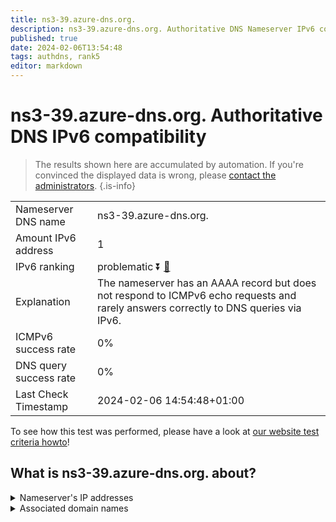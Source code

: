```yaml
---
title: ns3-39.azure-dns.org.
description: ns3-39.azure-dns.org. Authoritative DNS Nameserver IPv6 compatibility
published: true
date: 2024-02-06T13:54:48
tags: authdns, rank5
editor: markdown
---
```


# ns3-39.azure-dns.org. Authoritative DNS IPv6 compatibility

> The results shown here are accumulated by automation. If you're convinced the displayed data is wrong, please [contact the administrators](/howto/chat). 
{.is-info}




|   |   |
| - | - |
| Nameserver DNS name | ns3-39.azure-dns.org.
| Amount IPv6 address | 1
| IPv6 ranking | problematic :arrow_double_down: [🔗](/howto/ranking) |
| Explanation | The nameserver has an AAAA record but does not respond to ICMPv6 echo requests and rarely answers correctly to DNS queries via IPv6. |
| ICMPv6 success rate | 0%|
| DNS query success rate | 0% |
| Last Check Timestamp | 2024-02-06 14:54:48+01:00 |

To see how this test was performed, please have a look at [our website test criteria howto](/howto/testcriteria/authdns)!


## What is ns3-39.azure-dns.org. about?




<details>
<summary>Nameserver's IP addresses</summary>

2a01:111:4000:10::27

</details>



<details>
<summary>Associated domain names</summary>

www.microsoft.com

</details>
